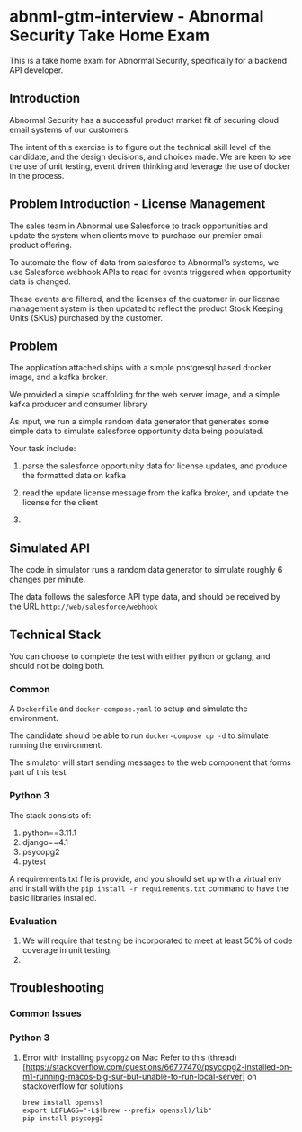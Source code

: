 # abnml-gtm-interview - Abnormal Security Take Home Exam
This is a take home exam for Abnormal Security, specifically for a backend API developer.

## Introduction
Abnormal Security has a successful product market fit of securing cloud email 
systems of our customers.

The intent of this exercise is to figure out the technical skill level of the 
candidate, and the design decisions, and choices made.  We are keen to see the
use of unit testing, event driven thinking and leverage the use of docker in the
process.

## Problem Introduction - License Management

The sales team in Abnormal use Salesforce to track opportunities and update 
the system when clients move to purchase our premier email product offering.

To automate the flow of data from salesforce to Abnormal's systems, we use 
Salesforce webhook APIs to read for events triggered when opportunity data is 
changed.  

These events are filtered, and the licenses of the customer in our 
license management system is then updated to reflect the product Stock Keeping
Units (SKUs) purchased by the customer.


## Problem
The application attached ships with a simple postgresql based d:ocker image, 
and a kafka broker.

We provided a simple scaffolding for the web server image, and a simple kafka 
producer and consumer library

As input, we run a simple random data generator that generates some simple 
data to simulate salesforce opportunity data being populated.

Your task include:

1. parse the salesforce opportunity data for license updates, and produce the 
   formatted data on kafka

2. read the update license message from the kafka broker, and update the 
   license for the client

3. 

## Simulated API
The code in simulator runs a random data generator to simulate roughly 6 
changes per minute.

The data follows the salesforce API type data, and should be received by the 
URL `http://web/salesforce/webhook`

## Technical Stack
You can choose to complete the test with either python or golang, and should 
not be doing both.

### Common
A `Dockerfile` and `docker-compose.yaml` to setup and simulate the environment.

The candidate should be able to run `docker-compose up -d` to simulate running 
the environment.

The simulator will start sending messages to the web component that forms part
of this test.

### Python 3
The stack consists of:
1. python==3.11.1
2. django==4.1
3. psycopg2
4. pytest

A requirements.txt file is provide, and you should set up with a virtual env
and install with the `pip install -r requirements.txt` command to have the basic
libraries installed.

### Evaluation
1. We will require that testing be incorporated to meet at least 50% of code 
   coverage in unit testing.
2. 


## Troubleshooting
### Common Issues

### Python 3
1. Error with installing `psycopg2` on Mac
   Refer to this (thread)[https://stackoverflow.com/questions/66777470/psycopg2-installed-on-m1-running-macos-big-sur-but-unable-to-run-local-server] on stackoverflow for solutions
   ```
   brew install openssl
   export LDFLAGS="-L$(brew --prefix openssl)/lib"
   pip install psycopg2
   ```



